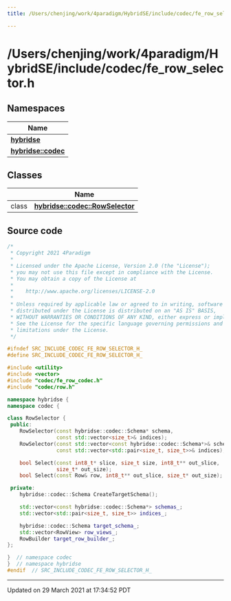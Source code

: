 ```yaml
---
title: /Users/chenjing/work/4paradigm/HybridSE/include/codec/fe_row_selector.h

---
```

# /Users/chenjing/work/4paradigm/HybridSE/include/codec/fe_row_selector.h

## Namespaces

| Name           |
| -------------- |
| **[hybridse](/hybridse/usage/api/c++/Namespaces/namespacehybridse.md)**  |
| **[hybridse::codec](/hybridse/usage/api/c++/Namespaces/namespacehybridse_1_1codec.md)**  |

## Classes

|                | Name           |
| -------------- | -------------- |
| class | **[hybridse::codec::RowSelector](/hybridse/usage/api/c++/Classes/classhybridse_1_1codec_1_1_row_selector.md)**  |




## Source code

```cpp
/*
 * Copyright 2021 4Paradigm
 *
 * Licensed under the Apache License, Version 2.0 (the "License");
 * you may not use this file except in compliance with the License.
 * You may obtain a copy of the License at
 *
 *    http://www.apache.org/licenses/LICENSE-2.0
 *
 * Unless required by applicable law or agreed to in writing, software
 * distributed under the License is distributed on an "AS IS" BASIS,
 * WITHOUT WARRANTIES OR CONDITIONS OF ANY KIND, either express or implied.
 * See the License for the specific language governing permissions and
 * limitations under the License.
 */

#ifndef SRC_INCLUDE_CODEC_FE_ROW_SELECTOR_H_
#define SRC_INCLUDE_CODEC_FE_ROW_SELECTOR_H_

#include <utility>
#include <vector>
#include "codec/fe_row_codec.h"
#include "codec/row.h"

namespace hybridse {
namespace codec {

class RowSelector {
 public:
    RowSelector(const hybridse::codec::Schema* schema,
                const std::vector<size_t>& indices);
    RowSelector(const std::vector<const hybridse::codec::Schema*>& schemas,
                const std::vector<std::pair<size_t, size_t>>& indices);

    bool Select(const int8_t* slice, size_t size, int8_t** out_slice,
                size_t* out_size);
    bool Select(const Row& row, int8_t** out_slice, size_t* out_size);

 private:
    hybridse::codec::Schema CreateTargetSchema();

    std::vector<const hybridse::codec::Schema*> schemas_;
    std::vector<std::pair<size_t, size_t>> indices_;

    hybridse::codec::Schema target_schema_;
    std::vector<RowView> row_views_;
    RowBuilder target_row_builder_;
};

}  // namespace codec
}  // namespace hybridse
#endif  // SRC_INCLUDE_CODEC_FE_ROW_SELECTOR_H_
```


-------------------------------

Updated on 29 March 2021 at 17:34:52 PDT
